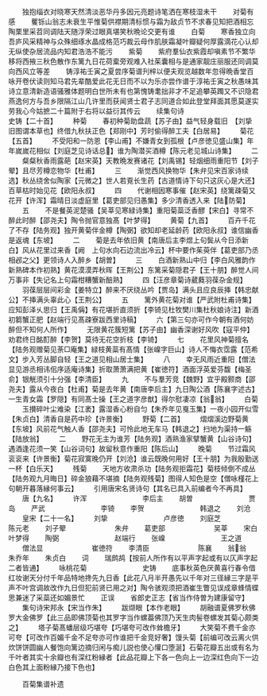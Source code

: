 <!-- { "loadSidebar": true } -->
　　独抱缁衣对晓寒天然清淡恶华丹多因元亮题诗笔洒在寒枝湿未干
　　对菊有感
　　矍铄山翁志未衰生平惟菊供襟期清标惯与霜为敌贞节不求春见知把酒相忘陶栗里采苕同调陆天随浮荣过眼真堪笑秋晩论交更有谁
　　白菊
　　寒香独立向吾庐风采精神与众殊细琢水晶成格范巧裁云母作肌肤霜凝叶瓣疑何厚露滴花心认却无纵使杂居流品内知君浩浩不能污
　　紫菊
　　紫府羣仙衣紫霞却嗔素节不繁华移将西掖三秋色散作东篱九日花荷槖旁观难入社茱囊相与是通家靓庄丽服还同调莫向西风立等差
　　铸淳祐壬寅之夏尝序菊谱刋梓以便夫观览越数年忽得晩香堂百咏开卷伏读则知马君先辈酷爱此花无日而不以为乐亦尝作谱于淳祐壬寅之秋愚味其诗立意清新造语骚雅体题明白世所未有也第愧铸耄拙非才不足追攀英躅又不识隐君燕逸何方与吾乡限隔江山几许里而获闻贤士君子志同道合如此登堂拜面其愿莫遂实劳我心今姑摭二十篇附于右将以益衍其传云
　　续集句诗　　　　　　　　　　史铸【二十首】
　　种菊
　　春初种菊助盘蔬【苏子由】益气轻身载旧　【刘挚旧图谓本草也】终借九秋扶正色【郑刚中】芳时偷得醉工夫【白居易】
　　菊花【五首】
　　不受阳和一防恩【李山甫】不嫌青女到孤根【卢彦徳见盛山集】年年嵗嵗花相似【刘庭芝见诗话总】谁为陶潜买酒樽【陈元老见城山诗集】
　　二
　　粲粲秋香雨露葩【赵宋英】天教晩发赛诸花【刘禹锡】轻烟细雨重阳节【刘子翚】且尽芳樽恋物华【杜甫】
　　三
　　渐觉西风换物华【朱弁见宋百家诗续选】秋丛绕舍似陶家【元微之】世人若覔长生药【古道情诗下句只这灰心是大还】百草枯时始见花【欧阳永叔】
　　四
　　代谢相因寒事催【赵宋英】绕篱疎菊又花开【许浑】霜晴日淡虚庭里【葛吏部见归愚集】多少清香透入来【陆防菊】
　　五
　　不是餐英泥楚骚【吴莘见寒緑诗集】重阳菊蘂泛香醪【宋白】寻常不醉此时醉【邵尧夫】陶令抛官意独髙【叶梦得】
　　黄菊【九首】
　　百卉千花了不存【陆务观】独开黄菊伴金樽【陶弼】欲知却老延龄药【欧阳永叔】谁信幽香是返魂【东坡】
　　二
　　菊是去年依旧黄【南唐后主李煜上句鬓从今日添新白】风从花里过来香【阙　上句水向石边流出冷云】杯中要作茱萸伴【葛吏部乃丞相邲之父】更领诗人入醉乡【胡曽】
　　三
　　白酒新熟山中归【李白风雅韵作新熟碑本作初熟】黄花漠漠弄秋晖【王荆公】东篱采菊隠君子【王十朋】醉觉人间万事非【失记名上句霜柑糟蟹新醅熟】
　　四【汪彦章菊诗葳蕤羽葆杂金规】
　　羽葆层层间彩金【姜特立】醉来不厌绕丛吟【贾岛】满头且应良辰挿【韩忠献公】不挿满头辜此心【王荆公】
　　五
　　篱外黄花菊对谁【严武附杜甫诗集】应知彭泽乆思归【王禹偁】有花堪折直须折【李锜见杜牧樊川集杜秋娘诗注】新酒初篘蟹正肥【赵端行见髙疎寮跋西里诗稿】
　　六【第三句亦可作今朝有酒何妨醉但不知何人所作】
　　无限黄花簇短篱【苏子由】幽香深谢好风吹【寇平仲】劝君终日酩酊醉【李贺】莫待无花空折枝【李锜】
　　七
　　花里风神菊擅名【陆务观赠菊见荼□庵集】緑枝黄蘂有髙情【张嵲字巨山】诗人不悔衣霑露【范希文】步入芳丛脚自轻【王之道见相山居士集】
　　八
　　幸无风雨近重阳【僧法显见游丞相讳佀序适庵诗集】折取萧萧满把黄【崔徳符】酒面浮英爱芬馥【梅圣俞】银觥须引十分强【李清臣】
　　九
　　不与羣芳竞【魏野】宜乎殿颢商【邵尧夫】露从今夜白【杜甫】菊是去年黄【南唐李后主】九日陶公酒【陈襄字述古】一生青女霜【罗隠】有同髙士操【王之道字彦猷】得尔慰凄凉【翁翁】
　　白菊
　　玉攅碎叶尘难染【江袤】露湿香心粉自匀【朱乔年见戛玉集】一夜小园开似雪【朱贞白】清香自是药中珍【许景衡】
　　野菊【二首】
　　熠熠溪边野菊黄【东坡】风前花气触人香【邵尧夫】可怜此地无车马【韩退之】扫地为渠持一觞【陆放翁】
　　二
　　野花无主为谁芳【陆务观】酒熟渔家擘蟹黄【山谷诗句】遇酒逢花须一笑【山谷词句】故留秋意作重阳【陈后山】
　　晚菊
　　节过霜风衮衮来【许景衡】菊花寂寞晚仍开【刘沧】谁云既晚何用好【王十朋】为我殷勤送一杯【白乐天】
　　残菊
　　天地方收肃杀功【陆务观拒霜花】菊枝倾倒不成丛【陆务观九月晦日】碎金狼藉不堪摘【陆务观残菊】图得人知色是空【僧咏槿花上句朝开暮落縁何事云】
　　引用唐宋名贤诗句【其名已具入前编者今不再具】
　　唐【九名】
　　许浑　　　　　　　　李后主
　　胡曽　　　　　　　　贾岛
　　严武　　　　　　　　李锜
　　李贺　　　　　　　　韩退之
　　刘沧
　　皇宋【二十一名】
　　刘挚　　　　　　　　卢彦徳
　　刘庭芝　　　　　　　陈元老
　　刘子翚　　　　　　　朱弁
　　葛吏部　　　　　　　吴莘
　　宋白　　　　　　　　叶梦得
　　陶弼　　　　　　　　赵端行
　　张嵲　　　　　　　　王之道
　　僧法显　　　　　　　崔徳符
　　李清臣　　　　　　　陈襄
　　翁翁　　　　　　　朱乔年
　　朱贞白
　　词
　　瑞鹧鸪【按前人所作有以平声字起或有以仄声字起二者皆通】
　　咏桃花菊　　　　　　　　史铸
　　底事秋英色厌黄喜行春令借红妆谢天分付千年品特地搀先九日香【此花八月半开愚先以千年对三径縁三字是平声不叶宫调故改作九日但犯前贤已用之对】陶令骇观须把酒崔生瞥见误成章蜂情蝶思兼迷了采蘂还如媚景忙
　　正误
　　省郎史正志【省当作侍曽为建康留守】
　　集句诗宋邦永【宋当作朱】
　　跋缬眼【本作老眼】
　　胡融谱夏佛罗秋佛罗大金佛罗【此三品即佛顶菊也其罗字当作螺葢佛顶乃天生肉髻卷螺发其菊心颇类之】
　　塔子菊髙蟠层级巧堪夸【巧堪夸可改作耸檐牙】
　　大笑菊不费千金亦可夸【可改作百媚千金不足夸亦可作谁把千金竞好奢】馒头菊【前编可改云离火供炊饼饼圆幽人餐饱向篱边摘归闲与痴儿説也使心懽口堕涎】石菊花瓣五出或有名为千叶者其实十余瓣也有深红粉縁者【此品花瓣上下各一色向上一边深红色向下一边白色其上面粉縁乃接下色也】









　　百菊集谱补遗
